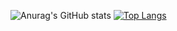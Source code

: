 ![Anurag's GitHub stats](https://github-readme-stats.vercel.app/api?username=TipTipple&show_icons=true&theme=radical)
[![Top Langs](https://github-readme-stats.vercel.app/api/top-langs/?username=tiptipple&layout=compact)](https://github.com/anuraghazra/github-readme-stats)
